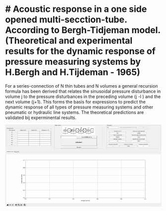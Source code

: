 # # Acoustic response in a one side opened multi-secction-tube. According to Bergh-Tidjeman model. (Theoretical and experimental results for the dynamic response of pressure measuring systems by H.Bergh and H.Tijdeman - 1965)

For a series-connection of N thin tubes and N volumes a general recursion formula has been derived that relates the sinusoidal pressure disturbance in volume j to the pressure disturbances in the preceding volume (j -l ) and the next volume (j+1). This forms the basis for expressions to predict the dynamic response of all types of pressure measuring systems and other pneumatic or hydraulic line systems. The theoretical predictions are validated bij experminental results.

![](./Presentation.gif)
